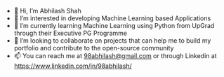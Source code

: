 - 👋 Hi, I’m Abhilash Shah
- 👀 I’m interested in developing Machine Learning based Applications
- 🌱 I’m currently learning Machine Learning using Python from UpGrad through their Executive PG Programme
- 💞️ I’m looking to collaborate on projects that can help me to build my portfolio and contribute to the open-source community
- 📫 You can reach me at 98abhilash@gmail.com or through Linkedin at https://www.linkedin.com/in/98abhilash/

<!---
98abhilash/98abhilash is a ✨ special ✨ repository because its `README.md` (this file) appears on your GitHub profile.
You can click the Preview link to take a look at your changes.
--->
